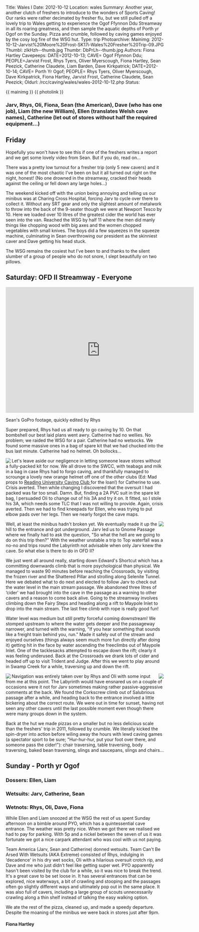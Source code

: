 Title: Wales I
Date: 2012-10-12
Location: wales
Summary: Another year, another clutch of freshers to introduce to the wonders of Sports Caving! Our ranks were rather decimated by fresher flu, but we still pulled off a lovely trip to Wales getting to experience the Ogof Ffynnon Ddu Streamway in all its roaring greatness, and then sample the aquatic depths of Porth yr Ogof on the Sunday. Pizza and crumble, followed by caving games enjoyed by the cosy log fire of the WSG hut.
Type: trip
Photoarchive:
Mainimg: 2012-10-12-Jarvist%20Moore%20Frost-SK17i-Wales%20Fresher%20Trip-09.JPG
Thumbl: zlkHzh--thumb.jpg
Thumbr: DbPrLh--thumb.jpg
Authors: Fiona Hartley
Cavepeeps: DATE=2012-10-13; CAVE= Ogof Ffynnon Ddu; PEOPLE=Jarvist Frost, Rhys Tyers, Oliver Myerscough, Fiona Hartley, Sean Peezick, Catherine Claudete, Liam Barden, Dave Kirkpatrick;
           DATE=2012-10-14; CAVE= Porth Yr Ogof; PEOPLE= Rhys Tyers, Oliver Myerscough, Dave Kirkpatrick, Fiona Hartley, Jarvist Frost, Catherine Claudete, Sean Peezick;
Oldurl: /rcc/caving/wales/wales-2012-10-12.php
Status:

{{ mainimg }}
{{ photolink }}

###  Jarv, Rhys, Oli, Fiona, Sean (the American), Dave (who has one job), Liam (the new William), Ellen (translates Welsh cave names), Catherine (let out of stores without half the required equipment...)

##  Friday

Hopefully you won't have to see this if one of the freshers writes a report and we get some lovely video from Sean. But if you do, read on...

There was a pretty low turnout for a fresher trip (only 5 new cavers) and it was one of the most chaotic I've been on but it all turned out right on the night, honest! (No one drowned in the streamway, cracked their heads against the ceiling or fell down any large holes...)

The weekend kicked off with the union being annoying and telling us our minibus was at Charing Cross Hospital, forcing Jarv to cycle over there to collect it. Without any SRT gear and only the slightest amount of metalwork to throw into the back of the 9-seater though we were at Newport Tesco by 10. Here we loaded over 10 litres of the greatest cider the world has ever seen into the van. Reached the WSG by half 11 where the men did manly things like chopping wood with big axes and the women chopped vegetables with small knives. The boys did a few squeezes in the squeeze machine, culminating in Sean overthrowing our president as the skinniest caver and Dave getting his head stuck.

The WSG remains the cosiest hut I've been to and thanks to the silent slumber of a group of people who do not snore, I slept beautifully on two pillows.

##  Saturday: OFD II Streamway - Everyone

<center><iframe width="600" height="400" src="https://www.youtube.com/embed/3PgDU8v_RCA" frameborder="0" allowfullscreen></iframe></center>

Sean's GoPro footage, quickly edited by Rhys

Super prepared, Rhys had us all ready to go caving by 10. On that bombshell our best laid plans went awry. Catherine had no wellies. No problem; we raided the WSG for a pair. Catherine had no wetsocks. We found some massive ones in a bag of spare kit that we had chucked into the bus last minute. Catherine had no helmet. Oh bollocks...

<a href="/caving/photo_archive/trips/2012-10-12%20-%20wales/2012-10-12-Jarvist%20Moore%20Frost-SK17i-Wales%20Fresher%20Trip-04.html">
<img align="left" src="/caving/photo_archive/trips/2012-10-12%20-%20wales/2012-10-12-Jarvist%20Moore%20Frost-SK17i-Wales%20Fresher%20Trip-04--thumb.jpg">
</a>

Let's leave aside our negligence in letting someone leave stores without a fully-packed kit for now. We all drove to the SWCC, with teabags and milk in a bag in case Rhys had to forgo caving, and thankfully managed to scrounge a lovely new orange helmet off one of the other clubs (Ed: Mad props to [ Reading University Caving Club ](http://www.rucavers.co.uk/) for the loan!) for Catherine to use. Crisis averted. Then while changing I discovered that the oversuit I had packed was far too small. Damn. But, finding a 2A PVC suit in the spare kit bag, I persuaded Oli to change out of his 3A and try it on. It fitted, so I stole his 3A, which needs some TLC that I was not willing to provide. Again, crisis averted. Then we had to find kneepads for Ellen, who was trying to put elbow pads over her legs. Then we nearly forgot the cave maps.

<a href="/caving/photo_archive/trips/2012-10-12%20-%20wales/2012-10-12-Jarvist%20Moore%20Frost-SK17i-Wales%20Fresher%20Trip-07.html">
<img align="right" src="/caving/photo_archive/trips/2012-10-12%20-%20wales/2012-10-12-Jarvist%20Moore%20Frost-SK17i-Wales%20Fresher%20Trip-07--thumb.jpg">
</a>
Well, at least the minibus hadn't broken yet. We eventually made it up the hill to the entrance and got underground. Jarv led us to Gnome Passage where we finally had to ask the question, "So what the hell are we going to do on this trip then?" With the weather unstable a trip to Top waterfall was a no-no and trips round the Labyrinth not advisable when only Jarv knew the cave. So what else is there to do in OFD II?

We just went all around really, starting down Edward's Shortcut which has a committing downwards climb that is more psychological than physical. We managed to waste 90 minutes before reaching the Crossroads, by visiting the frozen river and the Shattered Pillar and strolling along Selenite Tunnel. Here we debated what to do next and elected to follow Jarv to check out the water level in the main stream passage. We abandoned three litres of ‘cider' we had brought into the cave in the passage as a warning to other cavers and a reason to come back alive. Going to the streamway involves climbing down the Fairy Steps and heading along a rift to Maypole Inlet to drop into the main stream. The last free climb with rope is really good fun!

Water level was medium but still pretty forceful coming downstream! We stomped upstream to where the water gets deeper and the passageway narrower, and turned with the warning, "If you hear something that sounds like a freight train behind you, run." Made it safely out of the stream and enjoyed ourselves (things always seem much more fun directly after doing it) getting hit in the face by water ascending the freeclimbs out of Maypole Inlet. One of the tacklesacks attempted to escape down the rift; clearly it was feeling underused. Back at the Crossroads we drank lots of cider and headed off up to visit Trident and Judge. After this we went to play around in Swamp Creek for a while, traversing up and down the rift.

<a href="/caving/photo_archive/trips/2012-10-12%20-%20wales/2012-10-12-Jarvist%20Moore%20Frost-SK17i-Wales%20Fresher%20Trip-10.html">
<img align="left" src="/caving/photo_archive/trips/2012-10-12%20-%20wales/2012-10-12-Jarvist%20Moore%20Frost-SK17i-Wales%20Fresher%20Trip-10--thumb.jpg">
</a>
<a href="/caving/photo_archive/trips/2012-10-12%20-%20wales/2012-10-12-Jarvist%20Moore%20Frost-SK17i-Wales%20Fresher%20Trip-16.html">
<img align="right" src="/caving/photo_archive/trips/2012-10-12%20-%20wales/2012-10-12-Jarvist%20Moore%20Frost-SK17i-Wales%20Fresher%20Trip-16--thumb.jpg">
</a>
Navigation was entirely taken over by Rhys and Oli with some input from me at this point. The Labyrinth would have ensnared us on a couple of occasions were it not for Jarv sometimes making rather passive-aggressive comments at the back. We found the Corkscrew climb out of Salubrious passage after a while, and heading back to the entrance involved a little bickering about the correct route. We were out in time for sunset, having not seen any other cavers until the last possible moment even though there were many groups down in the system.

Back at the hut we made pizzas on a smaller but no less delicious scale than the freshers' trip in 2011, followed by crumble. We literally kicked the spin-dryer into action before wiling away the hours with lewd caving games (a spectator sport to be sure; "Hur-hur-hur, put your foot over there, and someone pass the cider!"): chair traversing, table traversing, body traversing, baked bean traversing, slings and saucepans, slings and chairs...

##  Sunday - Porth yr Ogof

###  Dossers: Ellen, Liam

###  Wetsuits: Jarv, Catherine, Sean

###  Wetnots: Rhys, Oli, Dave, Fiona

While Ellen and Liam snoozed at the WSG the rest of us spent Sunday afternoon on a bimble around PYO, which has a quintessential cave entrance. The weather was pretty nice. When we got there we realised we had to pay for parking. With 5p and a nickel between the seven of us it was fortunate we got a nice carpark attendant who was cool with us not paying.

Team America (Jarv, Sean and Catherine) donned wetsuits. Team Can't Be Arsed With Wetsuits (AKA Extreme) consisted of Rhys, indulging in ‘decadence' in his dry wet socks, Oli with a hilarious oversuit crotch rip, and Dave and me who just didn't feel like getting super wet. PYO apparently hasn't been visited by the club for a while, so it was nice to break the trend. It's a great cave to be set loose in. It has several entrances that can be explored, nice waterways, a bit of crawling and stooping and the passages often go slightly different ways and ultimately pop out in the same place. It was also full of cavers, including a large group of scouts unnecessarily crawling along a thin shelf instead of talking the easy walking option.

We ate the rest of the pizza, cleaned up, and made a speedy departure. Despite the moaning of the minibus we were back in stores just after 9pm.

####  Fiona Hartley
